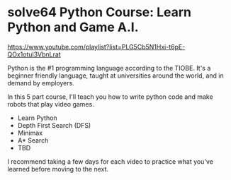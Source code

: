 # solve64 Python Course: Learn Python and Game A.I.
https://www.youtube.com/playlist?list=PLG5Cb5N1Hxi-t6pE-QOx1otul3VbnLrat

Python is the #1 programming language according to the TIOBE. It's a beginner friendly language, taught at universities around the world, and in demand by employers.

In this 5 part course, I'll teach you how to write python code and make robots that play video games.
- Learn Python
- Depth First Search (DFS)
- Minimax
- A* Search
- TBD

I recommend taking a few days for each video to practice what you've learned before moving to the next.
